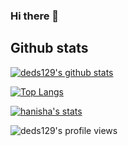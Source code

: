 ### Hi there 👋

## Github stats
[![deds129's github stats](https://github-readme-stats.vercel.app/api?username=deds129&layout=compact)](https://github.com/anuraghazra/github-readme-stats)

[![Top Langs](https://github-readme-stats.vercel.app/api/top-langs/?username=deds129&layout=compact)](https://github.com/anuraghazra/github-readme-stats)  

[![hanisha's stats](https://badge42.herokuapp.com/api/stats/hanisha?cursus=42)](https://profile.intra.42.fr/users/hanisha)

![deds129's profile views](https://komarev.com/ghpvc/?username=deds129&label=PROFILE+VIEWS&style=flat-square)
